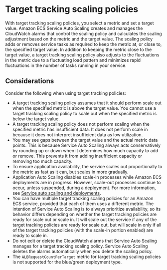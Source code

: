 # Target tracking scaling policies<a name="service-autoscaling-targettracking"></a>

With target tracking scaling policies, you select a metric and set a target value\. Amazon ECS Service Auto Scaling creates and manages the CloudWatch alarms that control the scaling policy and calculates the scaling adjustment based on the metric and the target value\. The scaling policy adds or removes service tasks as required to keep the metric at, or close to, the specified target value\. In addition to keeping the metric close to the target value, a target tracking scaling policy also adjusts to the fluctuations in the metric due to a fluctuating load pattern and minimizes rapid fluctuations in the number of tasks running in your service\.

## Considerations<a name="targettracking-considerations"></a>

Consider the following when using target tracking policies:
+ A target tracking scaling policy assumes that it should perform scale out when the specified metric is above the target value\. You cannot use a target tracking scaling policy to scale out when the specified metric is below the target value\.
+ A target tracking scaling policy does not perform scaling when the specified metric has insufficient data\. It does not perform scale in because it does not interpret insufficient data as low utilization\.
+ You may see gaps between the target value and the actual metric data points\. This is because Service Auto Scaling always acts conservatively by rounding up or down when it determines how much capacity to add or remove\. This prevents it from adding insufficient capacity or removing too much capacity\. 
+ To ensure application availability, the service scales out proportionally to the metric as fast as it can, but scales in more gradually\.
+ Application Auto Scaling disables scale\-in processes while Amazon ECS deployments are in progress\. However, scale\-out processes continue to occur, unless suspended, during a deployment\. For more information, see [Service auto scaling and deployments](service-auto-scaling.md#service-auto-scaling-deployments)\.
+ You can have multiple target tracking scaling policies for an Amazon ECS service, provided that each of them uses a different metric\. The intention of Service Auto Scaling is to always prioritize availability, so its behavior differs depending on whether the target tracking policies are ready for scale out or scale in\. It will scale out the service if any of the target tracking policies are ready for scale out, but will scale in only if all of the target tracking policies \(with the scale\-in portion enabled\) are ready to scale in\. 
+ Do not edit or delete the CloudWatch alarms that Service Auto Scaling manages for a target tracking scaling policy\. Service Auto Scaling deletes the alarms automatically when you delete the scaling policy\.
+ The `ALBRequestCountPerTarget` metric for target tracking scaling policies is not supported for the blue/green deployment type\. 